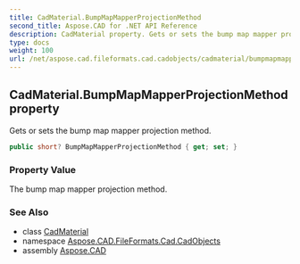```yaml
---
title: CadMaterial.BumpMapMapperProjectionMethod
second_title: Aspose.CAD for .NET API Reference
description: CadMaterial property. Gets or sets the bump map mapper projection method
type: docs
weight: 100
url: /net/aspose.cad.fileformats.cad.cadobjects/cadmaterial/bumpmapmapperprojectionmethod/
---
```

## CadMaterial.BumpMapMapperProjectionMethod property

Gets or sets the bump map mapper projection method.

```csharp
public short? BumpMapMapperProjectionMethod { get; set; }
```

### Property Value

The bump map mapper projection method.

### See Also

* class [CadMaterial](../)
* namespace [Aspose.CAD.FileFormats.Cad.CadObjects](../../cadmaterial/)
* assembly [Aspose.CAD](../../../)


